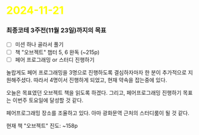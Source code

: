 # <span style="color:yellow">2024-11-21</span>

### 최종코테 3주전(11월 23일)까지의 목표
- [ ] 미션 하나 골라서 풀기
- [ ] 책 "오브젝트" 챕터 5, 6 완독 (~215p)
- [ ] 페어 프로그래밍 or 스터디 진행하기

놀랍게도 페어 프로그래밍을 3명으로 진행하도록 결심하자마자 한 분이 추가적으로 지원해주셨다.
따라서 4명이서 진행하게 되었고, 현재 약속을 잡는중에 있다.

오늘은 목표였던 오브젝트 책을 읽도록 하겠다.
그리고, 페어프로그래밍 진행하기 목표는 이번주 토요일에 달성할 것 같다.

페어프로그래밍 장소를 조율하고 있다. 아마 광화문역 근처의 스터디룸이 될 것 같다.

현재 책 "오브젝트" 진도: ~158p
